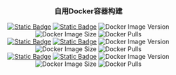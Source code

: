 <h3 align="center">自用Docker容器构建</h3>
<p align="center">
<a target="_blank" href="https://github.com/DoTheBetter/docker/pkgs/container/caddy2"><img alt="Static Badge" src="https://img.shields.io/badge/ghcr.io-dothebetter%2Fcaddy2-brightgreen"></a>
<a target="_blank" href="https://hub.docker.com/r/dothebetter/caddy2"><img alt="Static Badge" src="https://img.shields.io/badge/Docker_hub-dothebetter%2Fcaddy2-brightgreen"></a>
<img alt="Docker Image Version" src="https://img.shields.io/docker/v/dothebetter/caddy2?label=Docker%20Image%20Version">
<img alt="Docker Image Size" src="https://img.shields.io/docker/image-size/dothebetter/caddy2?label=Docker%20Image%20Size">
<img alt="Docker Pulls" src="https://img.shields.io/docker/pulls/dothebetter/caddy2?label=Docker%20Pulls">
<br>
<a target="_blank" href="https://github.com/DoTheBetter/docker/pkgs/container/rsync"><img alt="Static Badge" src="https://img.shields.io/badge/ghcr.io-dothebetter%2Frsync-brightgreen"></a>
<a target="_blank" href="https://hub.docker.com/r/dothebetter/rsync"><img alt="Static Badge" src="https://img.shields.io/badge/Docker_hub-dothebetter%2Frsync-brightgreen"></a>
<img alt="Docker Image Version" src="https://img.shields.io/docker/v/dothebetter/rsync?label=Docker%20Image%20Version">
<img alt="Docker Image Size" src="https://img.shields.io/docker/image-size/dothebetter/rsync?label=Docker%20Image%20Size">
<img alt="Docker Pulls" src="https://img.shields.io/docker/pulls/dothebetter/rsync?label=Docker%20Pulls">
<br>
<a target="_blank" href="https://github.com/DoTheBetter/docker/pkgs/container/zerotier-client"><img alt="Static Badge" src="https://img.shields.io/badge/ghcr.io-dothebetter%2Fzerotier--client-brightgreen"></a>
<a target="_blank" href="https://hub.docker.com/r/dothebetter/zerotier-client"><img alt="Static Badge" src="https://img.shields.io/badge/Docker_hub-dothebetter%2Fzerotier--client-brightgreen"></a>
<img alt="Docker Image Version" src="https://img.shields.io/docker/v/dothebetter/zerotier-client?label=Docker%20Image%20Version">
<img alt="Docker Image Size" src="https://img.shields.io/docker/image-size/dothebetter/zerotier-client?label=Docker%20Image%20Size">
<img alt="Docker Pulls" src="https://img.shields.io/docker/pulls/dothebetter/zerotier-client?label=Docker%20Pulls">
</p>
